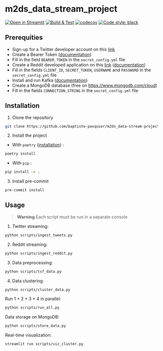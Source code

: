 # m2ds_data_stream_project

[![Open in Streamlit](https://static.streamlit.io/badges/streamlit_badge_black_white.svg)](https://baptiste-pasquier-m2ds-data-stream-project.streamlit.app/)
[![Build & Test](https://github.com/baptiste-pasquier/m2ds_data-stream-project/actions/workflows/main.yml/badge.svg)](https://github.com/baptiste-pasquier/m2ds_data-stream-project/actions/workflows/main.yml)
[![codecov](https://codecov.io/github/baptiste-pasquier/m2ds_data-stream-project/branch/main/graph/badge.svg)](https://codecov.io/github/baptiste-pasquier/m2ds_data-stream-project)
[![Code style: black](https://img.shields.io/badge/code%20style-black-000000.svg)](https://github.com/psf/black)

## Prerequities

- Sign-up for a Twitter developer account on this [link](https://developer.twitter.com/en/apply-for-access)
- Create a Bearer Token ([documentation](https://developer.twitter.com/en/docs/authentication/oauth-2-0/bearer-tokens))
- Fill in the field `BEARER_TOKEN` in the `secret_config.yml` file
- Create a Reddit developed application on this [link](https://www.reddit.com/prefs/apps/) ([documentation](https://praw.readthedocs.io/en/stable/getting_started/authentication.html#password-flow))
- Fill in the fields `CLIENT_ID`, `SECRET_TOKEN`, `USERNAME` and `PASSWORD` in the `secret_config.yml` file
- Install and run Kafka ([documentation](https://kafka.apache.org/quickstart))
- Create a MongoDB database (free on https://www.mongodb.com/cloud)
- Fill in the fields `CONNECTION_STRING` in the `secret_config.yml` file

## Installation

1. Clone the repository
```bash
git clone https://github.com/baptiste-pasquier/m2ds_data-stream-project
```

2. Install the project
- With `poetry` ([installation](https://python-poetry.org/docs/#installation)) :
```bash
poetry install
```
- With `pip` :
```bash
pip install -e .
```

3. Install pre-commit
```bash
pre-commit install
```

## Usage

> **Warning**
> Each script must be run in a separate console

1. Twitter streaming:
```bash
python scripts/ingest_tweets.py
```

2. Reddit streaming:
```bash
python scripts/ingest_reddit.py
```

3. Data preprocessing:
```bash
python scripts/tsf_data.py
```

4. Data clustering:
```bash
python scripts/cluster_data.py
```

Run 1 + 2 + 3 + 4 in parallel:
```bash
python scripts/run_all.py
```

Data storage on MongoDB:
```bash
python scripts/store_data.py
```

Real-time visualization:
```bash
streamlit run scripts/viz_cluster.py
```
